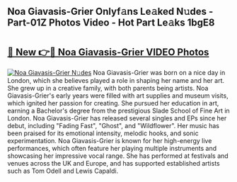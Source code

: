 ## Noa Giavasis-Grier Onlyf𝚊ns Le𝚊ked N𝚞des - Part-01Z Photos Video - Hot Part Le𝚊ks 1bgE8

# <h2><a href="http://ab30933.deff.icu/?id=Noa+Giavasis-Grier">🔗 New 👉🔴 Noa Giavasis-Grier VIDEO Photos</a></h2>

[![Noa Giavasis-Grier N𝚞des](https://i.imgur.com/rIISA9y.gif)](http://ab30933.deff.icu/?id=Noa+Giavasis-Grier)
Noa Giavasis-Grier was born on a nice day in London, which she believes played a role in shaping her name and her art. She grew up in a creative family, with both parents being artists. Noa Giavasis-Grier's early years were filled with art supplies and museum visits, which ignited her passion for creating. She pursued her education in art, earning a Bachelor's degree from the prestigious Slade School of Fine Art in London. Noa Giavasis-Grier has released several singles and EPs since her debut, including "Fading Fast", "Ghost", and "Wildflower". Her music has been praised for its emotional intensity, melodic hooks, and sonic experimentation. Noa Giavasis-Grier is known for her high-energy live performances, which often feature her playing multiple instruments and showcasing her impressive vocal range. She has performed at festivals and venues across the UK and Europe, and has supported established artists such as Tom Odell and Lewis Capaldi.
